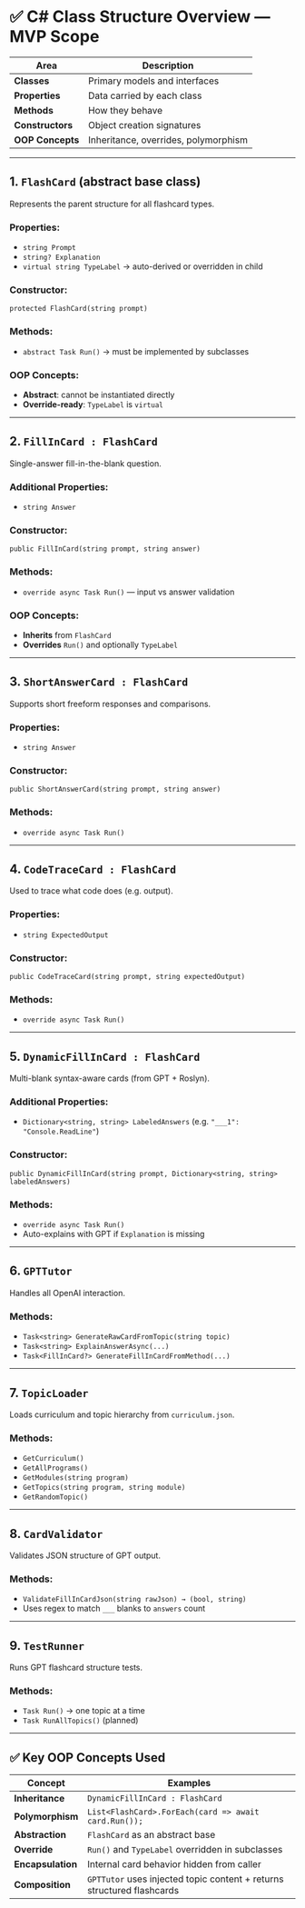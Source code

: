 ﻿# ✅ **C# Class Structure Overview — MVP Scope**

| Area | Description |
|------|-------------|
| **Classes** | Primary models and interfaces |
| **Properties** | Data carried by each class |
| **Methods** | How they behave |
| **Constructors** | Object creation signatures |
| **OOP Concepts** | Inheritance, overrides, polymorphism |

---

## 1. **`FlashCard` (abstract base class)**
Represents the parent structure for all flashcard types.

### Properties:
- `string Prompt`  
- `string? Explanation`  
- `virtual string TypeLabel` → auto-derived or overridden in child

### Constructor:
`protected FlashCard(string prompt)`

### Methods:
- `abstract Task Run()` → must be implemented by subclasses

### OOP Concepts:
- **Abstract**: cannot be instantiated directly
- **Override-ready**: `TypeLabel` is `virtual`

---

## 2. **`FillInCard : FlashCard`**
Single-answer fill-in-the-blank question.

### Additional Properties:
- `string Answer`

### Constructor:
`public FillInCard(string prompt, string answer)`

### Methods:
- `override async Task Run()` — input vs answer validation

### OOP Concepts:
- **Inherits** from `FlashCard`
- **Overrides** `Run()` and optionally `TypeLabel`

---

## 3. **`ShortAnswerCard : FlashCard`**
Supports short freeform responses and comparisons.

### Properties:
- `string Answer`

### Constructor:
`public ShortAnswerCard(string prompt, string answer)`

### Methods:
- `override async Task Run()`

---

## 4. **`CodeTraceCard : FlashCard`**
Used to trace what code does (e.g. output).

### Properties:
- `string ExpectedOutput`

### Constructor:
`public CodeTraceCard(string prompt, string expectedOutput)`

### Methods:
- `override async Task Run()`

---

## 5. **`DynamicFillInCard : FlashCard`**
Multi-blank syntax-aware cards (from GPT + Roslyn).

### Additional Properties:
- `Dictionary<string, string> LabeledAnswers` (e.g. `"___1": "Console.ReadLine"`)

### Constructor:
`public DynamicFillInCard(string prompt, Dictionary<string, string> labeledAnswers)`

### Methods:
- `override async Task Run()`
- Auto-explains with GPT if `Explanation` is missing

---

## 6. **`GPTTutor`**
Handles all OpenAI interaction.

### Methods:
- `Task<string> GenerateRawCardFromTopic(string topic)`
- `Task<string> ExplainAnswerAsync(...)`
- `Task<FillInCard?> GenerateFillInCardFromMethod(...)`

---

## 7. **`TopicLoader`**
Loads curriculum and topic hierarchy from `curriculum.json`.

### Methods:
- `GetCurriculum()`
- `GetAllPrograms()`
- `GetModules(string program)`
- `GetTopics(string program, string module)`
- `GetRandomTopic()`

---

## 8. **`CardValidator`**
Validates JSON structure of GPT output.

### Methods:
- `ValidateFillInCardJson(string rawJson) → (bool, string)`
- Uses regex to match `___` blanks to `answers` count

---

## 9. **`TestRunner`**
Runs GPT flashcard structure tests.

### Methods:
- `Task Run()` → one topic at a time
- `Task RunAllTopics()` (planned)

---

## ✅ Key OOP Concepts Used

| Concept | Examples |
|--------|----------|
| **Inheritance** | `DynamicFillInCard : FlashCard` |
| **Polymorphism** | `List<FlashCard>.ForEach(card => await card.Run());` |
| **Abstraction** | `FlashCard` as an abstract base |
| **Override** | `Run()` and `TypeLabel` overridden in subclasses |
| **Encapsulation** | Internal card behavior hidden from caller |
| **Composition** | `GPTTutor` uses injected topic content + returns structured flashcards |
